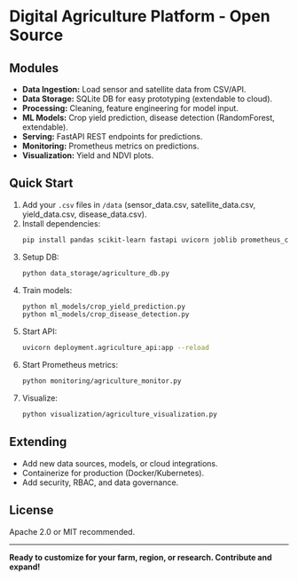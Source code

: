 # Digital Agriculture Platform - Open Source

## Modules
- **Data Ingestion:** Load sensor and satellite data from CSV/API.
- **Data Storage:** SQLite DB for easy prototyping (extendable to cloud).
- **Processing:** Cleaning, feature engineering for model input.
- **ML Models:** Crop yield prediction, disease detection (RandomForest, extendable).
- **Serving:** FastAPI REST endpoints for predictions.
- **Monitoring:** Prometheus metrics on predictions.
- **Visualization:** Yield and NDVI plots.

## Quick Start

1. Add your `.csv` files in `/data` (sensor_data.csv, satellite_data.csv, yield_data.csv, disease_data.csv).
2. Install dependencies:
   ```bash
   pip install pandas scikit-learn fastapi uvicorn joblib prometheus_client matplotlib requests
   ```
3. Setup DB:
   ```bash
   python data_storage/agriculture_db.py
   ```
4. Train models:
   ```bash
   python ml_models/crop_yield_prediction.py
   python ml_models/crop_disease_detection.py
   ```
5. Start API:
   ```bash
   uvicorn deployment.agriculture_api:app --reload
   ```
6. Start Prometheus metrics:
   ```bash
   python monitoring/agriculture_monitor.py
   ```
7. Visualize:
   ```bash
   python visualization/agriculture_visualization.py
   ```

## Extending
- Add new data sources, models, or cloud integrations.
- Containerize for production (Docker/Kubernetes).
- Add security, RBAC, and data governance.

## License
Apache 2.0 or MIT recommended.

---

**Ready to customize for your farm, region, or research. Contribute and expand!**